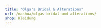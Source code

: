 ```yaml
---
title: "Olga's Bridal & Alterations"
url: /nashua/olgas-bridal-und-alterations/
shop: Kleidung
---
```

